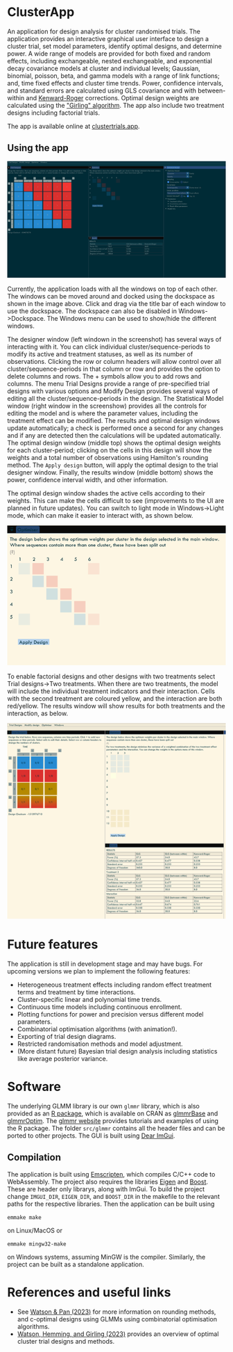 ﻿# ClusterApp
An application for design analysis for cluster randomised trials. The application provides an interactive graphical user interface to design a cluster trial, set model parameters, identify optimal designs, and determine power. A wide range of models are provided for both fixed and random effects, including exchangeable, nested exchangeable, and exponential decay covariance models at cluster and individual levels; Gaussian, binomial, poisson, beta, and gamma models with a range of link functions; and, time fixed effects and cluster time trends. Power, confidence intervals, and standard errors are calculated using GLS covariance and with between-within and [Kenward-Roger](https://doi.org/10.2307/2533558) corrections. Optimal design weights are calculated using the ["Girling" algorithm](https://doi.org/10.2307/2533558). The app also include two treatment designs including factorial trials.

The app is available online at [clustertrials.app](https://www.clustertrial.app/).

## Using the app

![](clusterapp1.png)

Currently, the application loads with all the windows on top of each other. The windows can be moved around and docked using the dockspace as shown in the image above. Click and drag via the title bar of each window to use the dockspace. The dockspace can also be disabled in Windows->Dockspace. The Windows menu can be used to show/hide the different windows. 

The designer window (left windown in the screenshot) has several ways of interacting with it. You can click individual cluster/sequence-periods to modify its active and treatment statuses, as well as its number of observations. Clicking the row or column headers will allow control over all cluster/sequence-periods in that column or row and provides the option to delete columns and rows. The + symbols allow you to add rows and columns. The menu Trial Designs provide a range of pre-specified trial designs with various options and Modify Design provides several ways of editing all the cluster/sequence-periods in the design. The Statistical Model window (right window in the screenshow) provides all the controls for editing the model and is where the parameter values, including the treatment effect can be modified. The results and optimal design windows update automatically; a check is performed once a second for any changes and if any are detected then the calculations will be updated automatically. The optimal design window (middle top) shows the optimal design weights for each cluster-period; clicking on the cells in this design will show the weights and a total number of observations using Hamilton's rounding method. The `Apply design` button, will apply the optimal design to the trial designer window. Finally, the results window (middle bottom) shows the power, confidence interval width, and other information. 

The optimal design window shades the active cells according to their weights. This can make the cells difficult to see (improvements to the UI are planned in future updates). You can switch to light mode in Windows->Light mode, which can make it easier to interact with, as shown below.

![](clusterapp_lightmode.png)

To enable factorial designs and other designs with two treatments select Trial designs->Two treatments. When there are two treatments, the model will include the individual treatment indicators and their interaction. Cells with the second treatment are coloured yellow, and the interaction are both red/yellow. The results window will show results for both treatments and the interaction, as below. 

![](clusterapp_factorial.png)

# Future features
The application is still in development stage and may have bugs. For upcoming versions we plan to implement the following features:

- Heterogeneous treatment effects including random effect treatment terms and treatment by time interactions.
- Cluster-specific linear and polynomial time trends.
- Continuous time models including continuous enrollment.
- Plotting functions for power and precision versus different model parameters.
- Combinatorial optimisation algorithms (with animation!).
- Exporting of trial design diagrams.
- Restricted randomisation methods and model adjustment.
- (More distant future) Bayesian trial design analysis including statistics like average posterior variance.

# Software
The underlying GLMM library is our own `glmmr` library, which is also provided as an [R package](https://samuel-watson.github.io/glmmr-web/), which is available on CRAN as [glmmrBase](https://cran.rstudio.com/web/packages/glmmrBase/index.html) and [glmmrOptim](https://cran.rstudio.com/web/packages/glmmrOptim/index.html). The [glmmr website](https://samuel-watson.github.io/glmmr-web/) provides tutorials and examples of using the R package. The folder `src/glmmr` contains all the header files and can be ported to other projects. The GUI is built using [Dear ImGui](https://github.com/ocornut/imgui).

## Compilation
The application is built using [Emscripten](https://emscripten.org/), which compiles C/C++ code to WebAssembly. The project also requires the libraries [Eigen](https://eigen.tuxfamily.org/index.php?title=Main_Page) and [Boost](https://www.boost.org/). These are header only librarys, along with ImGui. To build the project change `IMGUI_DIR`, `EIGEN_DIR`, and `BOOST_DIR` in the makefile to the relevant paths for the respective libraries. Then the application can be built using
```
emmake make
```
on Linux/MacOS or
```
emmake mingw32-make
```
on Windows systems, assuming MinGW is the compiler. Similarly, the project can be built as a standalone application.

# References and useful links

- See [Watson & Pan (2023)](https://doi.org/10.1007/s11222-023-10280-w) for more information on rounding methods, and c-optimal designs using GLMMs using combinatorial optimisation algorithms.
- [Watson, Hemming, and Girling (2023)](https://arxiv.org/abs/2303.07953) provides an overview of optimal cluster trial designs and methods.

